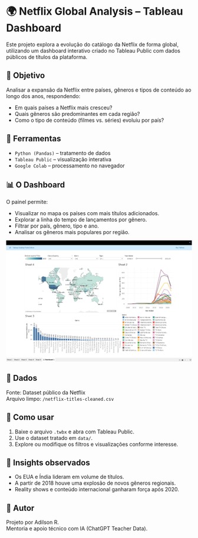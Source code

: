 # 🌍 Netflix Global Analysis – Tableau Dashboard

Este projeto explora a evolução do catálogo da Netflix de forma global, utilizando um dashboard interativo criado no Tableau Public com dados públicos de títulos da plataforma.

## 🎯 Objetivo
Analisar a expansão da Netflix entre países, gêneros e tipos de conteúdo ao longo dos anos, respondendo:

- Em quais países a Netflix mais cresceu?
- Quais gêneros são predominantes em cada região?
- Como o tipo de conteúdo (filmes vs. séries) evoluiu por país?

## 🧰 Ferramentas
- `Python (Pandas)` – tratamento de dados
- `Tableau Public` – visualização interativa
- `Google Colab` – processamento no navegador

## 📊 O Dashboard
O painel permite:
- Visualizar no mapa os países com mais títulos adicionados.
- Explorar a linha do tempo de lançamentos por gênero.
- Filtrar por país, gênero, tipo e ano.
- Analisar os gêneros mais populares por região.

![Dashboard Preview](images/preview.png)

## 📁 Dados
Fonte: Dataset público da Netflix  
Arquivo limpo: `/netflix-titles-cleaned.csv`

## 🚀 Como usar
1. Baixe o arquivo `.twbx` e abra com Tableau Public.
2. Use o dataset tratado em `data/`.
3. Explore ou modifique os filtros e visualizações conforme interesse.

## 🧠 Insights observados
- Os EUA e Índia lideram em volume de títulos.
- A partir de 2018 houve uma explosão de novos gêneros regionais.
- Reality shows e conteúdo internacional ganharam força após 2020.

## 📌 Autor
Projeto por Adilson R.  
Mentoria e apoio técnico com IA (ChatGPT Teacher Data).  
